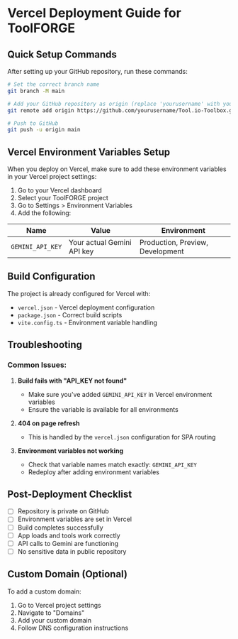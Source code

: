 # Vercel Deployment Guide for ToolFORGE

## Quick Setup Commands

After setting up your GitHub repository, run these commands:

```bash
# Set the correct branch name
git branch -M main

# Add your GitHub repository as origin (replace 'yourusername' with your GitHub username)
git remote add origin https://github.com/yourusername/Tool.io-Toolbox.git

# Push to GitHub
git push -u origin main
```

## Vercel Environment Variables Setup

When you deploy on Vercel, make sure to add these environment variables in your Vercel project settings:

1. Go to your Vercel dashboard
2. Select your ToolFORGE project
3. Go to Settings > Environment Variables
4. Add the following:

| Name | Value | Environment |
|------|-------|-------------|
| `GEMINI_API_KEY` | Your actual Gemini API key | Production, Preview, Development |

## Build Configuration

The project is already configured for Vercel with:

- `vercel.json` - Vercel deployment configuration
- `package.json` - Correct build scripts
- `vite.config.ts` - Environment variable handling

## Troubleshooting

### Common Issues:

1. **Build fails with "API_KEY not found"**
   - Make sure you've added `GEMINI_API_KEY` in Vercel environment variables
   - Ensure the variable is available for all environments

2. **404 on page refresh**
   - This is handled by the `vercel.json` configuration for SPA routing

3. **Environment variables not working**
   - Check that variable names match exactly: `GEMINI_API_KEY`
   - Redeploy after adding environment variables

## Post-Deployment Checklist

- [ ] Repository is private on GitHub
- [ ] Environment variables are set in Vercel
- [ ] Build completes successfully
- [ ] App loads and tools work correctly
- [ ] API calls to Gemini are functioning
- [ ] No sensitive data in public repository

## Custom Domain (Optional)

To add a custom domain:
1. Go to Vercel project settings
2. Navigate to "Domains"
3. Add your custom domain
4. Follow DNS configuration instructions